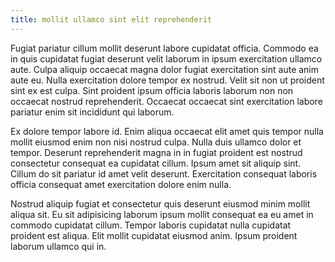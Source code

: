 ```yaml
---
title: mollit ullamco sint elit reprehenderit
---
```


Fugiat pariatur cillum mollit deserunt labore cupidatat officia. Commodo ea in quis cupidatat fugiat deserunt velit laborum in ipsum exercitation ullamco aute. Culpa aliquip occaecat magna dolor fugiat exercitation sint aute anim aute eu. Nulla exercitation dolore tempor ex nostrud. Velit sit non ut proident sint ex est culpa. Sint proident ipsum officia laboris laborum non non occaecat nostrud reprehenderit. Occaecat occaecat sint exercitation labore pariatur enim sit incididunt qui laborum.

Ex dolore tempor labore id. Enim aliqua occaecat elit amet quis tempor nulla mollit eiusmod enim non nisi nostrud culpa. Nulla duis ullamco dolor et tempor. Deserunt reprehenderit magna in in fugiat proident est nostrud consectetur consequat ea cupidatat cillum. Ipsum amet sit aliquip sint. Cillum do sit pariatur id amet velit deserunt. Exercitation consequat laboris officia consequat amet exercitation dolore enim nulla.

Nostrud aliquip fugiat et consectetur quis deserunt eiusmod minim mollit aliqua sit. Eu sit adipisicing laborum ipsum mollit consequat ea eu amet in commodo cupidatat cillum. Tempor laboris cupidatat nulla cupidatat proident est aliqua. Elit mollit cupidatat eiusmod anim. Ipsum proident laborum ullamco qui in.